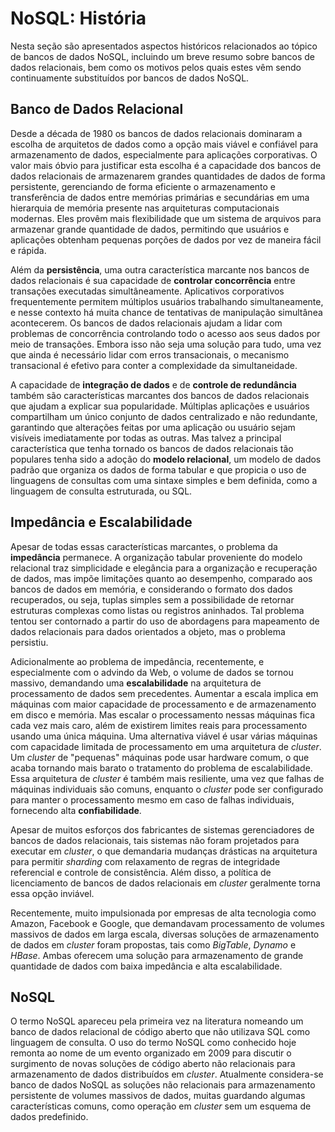 # NoSQL: História

Nesta seção são apresentados aspectos históricos relacionados ao tópico de bancos de dados NoSQL, incluindo um breve resumo sobre bancos de dados relacionais, bem como os motivos pelos quais estes vêm sendo continuamente substituídos por bancos de dados NoSQL.

## Banco de Dados Relacional

Desde a década de 1980 os bancos de dados relacionais dominaram a escolha de arquitetos de dados como a opção mais viável e confiável para armazenamento de dados, especialmente para aplicações corporativas. O valor mais óbvio para justificar esta escolha é a capacidade dos bancos de dados relacionais de armazenarem grandes quantidades de dados de forma persistente, gerenciando de forma eficiente o armazenamento e transferência de dados entre memórias primárias e secundárias em uma hierarquia de memória presente nas arquiteturas computacionais modernas. Eles provêm mais flexibilidade que um sistema de arquivos para armazenar grande quantidade de dados, permitindo que usuários e aplicações obtenham pequenas porções de dados por vez de maneira fácil e rápida.

Além da **persistência**, uma outra característica marcante nos bancos de dados relacionais é sua capacidade de **controlar concorrência** entre transações executadas simultâneamente. Aplicativos corporativos frequentemente permitem múltiplos usuários trabalhando simultaneamente, e nesse contexto há muita chance de tentativas de manipulação simultânea acontecerem. Os bancos de dados relacionais ajudam a lidar com problemas de concorrência controlando todo o acesso aos seus dados por meio de transações. Embora isso não seja uma solução para tudo, uma vez que ainda é necessário lidar com erros transacionais, o mecanismo transacional é efetivo para conter a complexidade da simultaneidade.

A capacidade de **integração de dados** e de **controle de redundância** também são características marcantes dos bancos de dados relacionais que ajudam a explicar sua popularidade. Múltiplas aplicações e usuários compartilham um único conjunto de dados centralizado e não redundante, garantindo que alterações feitas por uma aplicação ou usuário sejam visíveis imediatamente por todas as outras. Mas talvez a principal característica que tenha tornado os bancos de dados relacionais tão populares tenha sido a adoção do **modelo relacional**, um modelo de dados padrão que organiza os dados de forma tabular e que propicia o uso de linguagens de consultas com uma sintaxe simples e bem definida, como a linguagem de consulta estruturada, ou SQL.

## Impedância e Escalabilidade

Apesar de todas essas características marcantes, o problema da **impedância** permanece. A organização tabular proveniente do modelo relacional traz simplicidade e elegância para a organização e recuperação de dados, mas impõe limitações quanto ao desempenho, comparado aos bancos de dados em memória, e considerando o formato dos dados recuperados, ou seja, tuplas simples sem a possibilidade de retornar estruturas complexas como listas ou registros aninhados. Tal problema tentou ser contornado a partir do uso de abordagens para mapeamento de dados relacionais para dados orientados a objeto, mas o problema persistiu.

Adicionalmente ao problema de impedância, recentemente, e especialmente com o advindo da Web, o volume de dados se tornou massivo, demandando uma **escalabilidade** na arquitetura de processamento de dados sem precedentes. Aumentar a escala implica em máquinas com maior capacidade de processamento e de armazenamento em disco e memória. Mas escalar o processamento nessas máquinas fica cada vez mais caro, além de existirem limites reais para processamento usando uma única máquina. Uma alternativa viável é usar várias máquinas com capacidade limitada de processamento em uma arquitetura de *cluster*. Um *cluster* de "pequenas" máquinas pode usar hardware comum, o que acaba tornando mais barato o tratamento do problema de escalabilidade. Essa arquitetura de *cluster* é também mais resiliente, uma vez que falhas de máquinas individuais são comuns, enquanto o *cluster* pode ser configurado para manter o processamento mesmo em caso de falhas individuais, fornecendo alta
**confiabilidade**.

Apesar de muitos esforços dos fabricantes de sistemas gerenciadores de bancos de dados relacionais, tais sistemas não foram projetados para executar em *cluster*, o que demandaria mudanças drásticas na arquitetura para permitir *sharding* com relaxamento de regras de integridade referencial e controle de consistência. Além disso, a política de licenciamento de bancos de dados relacionais em *cluster* geralmente torna essa opção inviável.

Recentemente, muito impulsionada por empresas de alta tecnologia como Amazon, Facebook e Google, que demandavam processamento de volumes massivos de dados em larga escala, diversas soluções de armazenamento de dados em *cluster* foram propostas, tais como *BigTable*, *Dynamo* e *HBase*. Ambas oferecem uma solução para armazenamento de grande quantidade de dados com baixa impedância e alta escalabilidade.

## NoSQL

O termo NoSQL apareceu pela primeira vez na literatura nomeando um banco de dados relacional de código aberto que não utilizava SQL como linguagem de consulta. O uso do termo NoSQL como conhecido hoje remonta ao nome de um evento organizado em 2009 para discutir o surgimento de novas soluções de código aberto não relacionais para armazenamento de dados distribuídos em *cluster*. Atualmente considera-se banco de dados NoSQL as soluções não relacionais para armazenamento persistente de volumes massivos de dados, muitas guardando algumas características comuns, como operação em *cluster* sem um esquema de dados predefinido.
